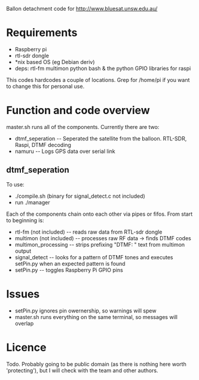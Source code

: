 Ballon detachment code for http://www.bluesat.unsw.edu.au/

# Requirements
* Raspberry pi
* rtl-sdr dongle
* *nix based OS (eg Debian deriv)
* deps: rtl-fm multimon python bash & the python GPIO libraries for raspi

This codes hardcodes a couple of locations.  Grep for /home/pi if you want to change this for personal use.

# Function and code overview

master.sh runs all of the components.  Currently there are two:
* dtmf_seperation -- Seperated the satellite from the balloon.  RTL-SDR, Raspi, DTMF decoding
* namuru -- Logs GPS data over serial link


## dtmf_seperation
To use:
* ./compile.sh (binary for signal_detect.c not included)
* run ./manager

Each of the components chain onto each other via pipes or fifos.  From start to beginning is:
* rtl-fm (not included) -- reads raw data from RTL-sdr dongle
* multimon (not included) -- processes raw RF data -> finds DTMF codes
* multimon_processing -- strips prefixing "DTMF: " text from multimon output
* signal_detect -- looks for a pattern of DTMF tones and executes setPin.py when an expected pattern is found
* setPin.py -- toggles Raspberry Pi GPIO pins

# Issues
* setPin.py ignores pin owernership, so warnings will spew
* master.sh runs everything on the same terminal, so messages will overlap


# Licence
Todo.  Probably going to be public domain (as there is nothing here worth 'protecting'), but I will check with the team and other authors.

